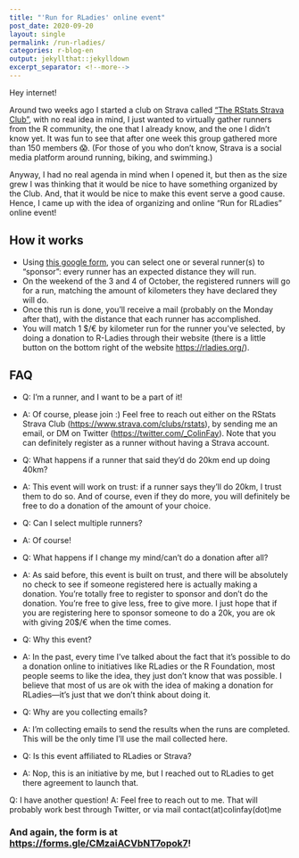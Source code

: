 ```yaml
---
title: "'Run for RLadies' online event"
post_date: 2020-09-20
layout: single
permalink: /run-rladies/
categories: r-blog-en
output: jekyllthat::jekylldown
excerpt_separator: <!--more-->
---
```


Hey internet!

Around two weeks ago I started a club on Strava called [“The RStats
Strava Club”](https://www.strava.com/clubs), with no real idea in mind,
I just wanted to virtually gather runners from the R community, the one
that I already know, and the one I didn’t know yet. It was fun to see
that after one week this group gathered more than 150 members 😱. (For
those of you who don’t know, Strava is a social media platform around
running, biking, and swimming.)

Anyway, I had no real agenda in mind when I opened it, but then as the
size grew I was thinking that it would be nice to have something
organized by the Club. And, that it would be nice to make this event
serve a good cause. Hence, I came up with the idea of organizing and
online “Run for RLadies” online event!

How it works
------------

-   Using [this google form](https://forms.gle/CMzaiACVbNT7opok7), you
    can select one or several runner(s) to “sponsor”: every runner has
    an expected distance they will run.
-   On the weekend of the 3 and 4 of October, the registered runners
    will go for a run, matching the amount of kilometers they have
    declared they will do.
-   Once this run is done, you’ll receive a mail (probably on the Monday
    after that), with the distance that each runner has accomplished.
-   You will match 1 $/€ by kilometer run for the runner you’ve
    selected, by doing a donation to R-Ladies through their website
    (there is a little button on the bottom right of the website
    <a href="https://rladies.org/" class="uri">https://rladies.org/</a>).

FAQ
---

-   Q: I’m a runner, and I want to be a part of it!

-   A: Of course, please join :) Feel free to reach out either on the
    RStats Strava Club
    (<a href="https://www.strava.com/clubs/rstats" class="uri">https://www.strava.com/clubs/rstats</a>),
    by sending me an email, or DM on Twitter
    (<a href="https://twitter.com/_ColinFay" class="uri">https://twitter.com/_ColinFay</a>).
    Note that you can definitely register as a runner without having a
    Strava account.

-   Q: What happens if a runner that said they’d do 20km end up doing
    40km?

-   A: This event will work on trust: if a runner says they’ll do 20km,
    I trust them to do so. And of course, even if they do more, you will
    definitely be free to do a donation of the amount of your choice.

-   Q: Can I select multiple runners?

-   A: Of course!

-   Q: What happens if I change my mind/can’t do a donation after all?

-   A: As said before, this event is built on trust, and there will be
    absolutely no check to see if someone registered here is actually
    making a donation. You’re totally free to register to sponsor and
    don’t do the donation. You’re free to give less, free to give more.
    I just hope that if you are registering here to sponsor someone to
    do a 20k, you are ok with giving 20$/€ when the time comes.

-   Q: Why this event?

-   A: In the past, every time I’ve talked about the fact that it’s
    possible to do a donation online to initiatives like RLadies or the
    R Foundation, most people seems to like the idea, they just don’t
    know that was possible. I believe that most of us are ok with the
    idea of making a donation for RLadies—it’s just that we don’t think
    about doing it.

-   Q: Why are you collecting emails?

-   A: I’m collecting emails to send the results when the runs are
    completed. This will be the only time I’ll use the mail collected
    here.

-   Q: Is this event affiliated to RLadies or Strava?

-   A: Nop, this is an initiative by me, but I reached out to RLadies to
    get there agreement to launch that.

Q: I have another question! A: Feel free to reach out to me. That will
probably work best through Twitter, or via mail
contact(at)colinfay(dot)me

### And again, the form is at <a href="https://forms.gle/CMzaiACVbNT7opok7" class="uri">https://forms.gle/CMzaiACVbNT7opok7</a>!
